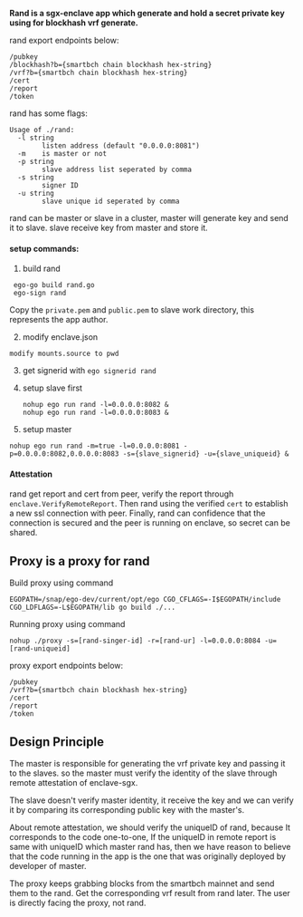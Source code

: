 **Rand is a sgx-enclave app which generate and hold a secret private key using for blockhash vrf generate.**

rand export endpoints below:

```
/pubkey
/blockhash?b={smartbch chain blockhash hex-string}
/vrf?b={smartbch chain blockhash hex-string}
/cert
/report
/token
```

rand has some flags:

```
Usage of ./rand:
  -l string
    	listen address (default "0.0.0.0:8081")
  -m	is master or not
  -p string
    	slave address list seperated by comma
  -s string
    	signer ID
  -u string
    	slave unique id seperated by comma
```

rand can be master or slave in a cluster, master will generate key and send it to slave. slave receive key from master and store it.

#### setup commands:

1. build rand

```
 ego-go build rand.go
 ego-sign rand
```

Copy the `private.pem` and `public.pem` to slave work directory, this represents the app author.

2. modify enclave.json

```
modify mounts.source to pwd
```

3. get signerid with `ego signerid rand`

4. setup slave first

   ```
   nohup ego run rand -l=0.0.0.0:8082 &
   nohup ego run rand -l=0.0.0.0:8083 &
   ```

5. setup master

```
nohup ego run rand -m=true -l=0.0.0.0:8081 -p=0.0.0.0:8082,0.0.0.0:8083 -s={slave_signerid} -u={slave_uniqueid} &
```

#### Attestation

rand get report and cert from peer, verify the report through `enclave.VerifyRemoteReport`. Then rand using the verified `cert` to establish a new ssl connection with peer. Finally, rand can confidence that the connection is secured and the peer is running on enclave, so secret can be shared.



## Proxy is a proxy for rand

Build proxy using command

```
EGOPATH=/snap/ego-dev/current/opt/ego CGO_CFLAGS=-I$EGOPATH/include CGO_LDFLAGS=-L$EGOPATH/lib go build ./...
```

Running proxy using command

```
nohup ./proxy -s=[rand-singer-id] -r=[rand-ur] -l=0.0.0.0:8084 -u=[rand-uniqueid]
```

proxy export endpoints below:

```
/pubkey
/vrf?b={smartbch chain blockhash hex-string}
/cert
/report
/token
```



## Design Principle

The master is responsible for generating the vrf private key and passing it to the slaves. so the master must verify the identity of the slave through remote attestation of enclave-sgx. 

The slave doesn't verify master identity, it receive the key and we can verify it by comparing its corresponding public key with the master's.

About remote attestation, we should verify the uniqueID of rand, because It corresponds to the code one-to-one, If the uniqueID in remote report is same with uniqueID which master rand has, then we have reason to believe that the code running in the app is the one that was originally deployed by developer of master.

The proxy keeps grabbing blocks from the smartbch mainnet and send them to the rand. Get the corresponding vrf result from rand later. The user is directly facing the proxy, not rand.

